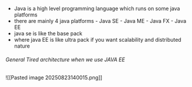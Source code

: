 
- Java is a high level programming language which runs on some java platforms
- there are mainly 4 java platforms
	   - Java SE
	   - Java ME
	   - Java FX
	   - Java EE
- java se is like the base pack
- where java EE is like ultra pack if you want scalability and distributed nature

###### General Tired architecture when we use JAVA EE

![[Pasted image 20250823140015.png]]